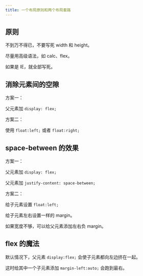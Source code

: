 ```yaml
---
title: 一个布局原则和两个布局套路
---
```


## 原则

不到万不得已，不要写死 width 和 height。

尽量用高级语法，如 calc、flex。

如果是 IE，就全部写死。

## 消除元素间的空隙

方案一：

父元素加 `display: flex;`

方案二：

使用 `float:left;` 或者 `float:right;`

## space-between 的效果

方案一：

父元素加 `display: flex;`

父元素加 `justify-content: space-between;`

方案二：

给子元素设置 `float:left;`

给子元素左右设置一样的 margin。

如果宽度不够，可以给父元素添加左右负 margin。

## flex 的魔法

默认情况下，父元素 `display:flex;` 会使子元素都向左边挤在一起。

这时给其中一个子元素添加 `margin-left:auto;` 会跑到最右。